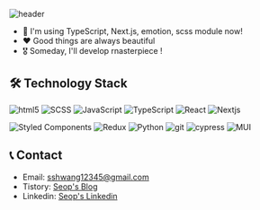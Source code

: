 ![header](https://capsule-render.vercel.app/api?type=waving&color=timeGradient&height=240&section=header&text=Hi,%20My%20Name%20is%20Seop👋&fontSize=50&animation=fadeIn&fontAlignY=36)

- 🌱 I'm using TypeScript, Next.js, emotion, scss module now!
- ❤️ Good things are always beautiful
- 🎖️ Someday, I'll develop rnasterpiece !


<h2> 🛠️ Technology Stack</h2>

<p align="left">
  <img alt="html5" src="https://img.shields.io/badge/-HTML5-E34F26?&style=flat-square&logo=html5&logoColor=white"/>
  <img alt="SCSS" src="https://img.shields.io/badge/Sass-CC6699?&style=flat-square&logo=sass&logoColor=white"/>
  <img alt="JavaScript" src="https://img.shields.io/badge/javascript%20-%23323330.svg?&style=flat-square&logo=javascript&logoColor=%23F7DF1E"/>
  <img alt="TypeScript" src="https://img.shields.io/badge/TypeScript-007ACC?&style=flat-square&logo=typescript&logoColor=white"/>
  <img alt="React" src="http://img.shields.io/badge/react%20-%2361DAFB?&style=flat-square&logo=react&logoColor=white"/>
  <img alt="Nextjs" src="http://img.shields.io/badge/Next.js%20-%23000000?&style=flat-square&logo=nextdotjs&logoColor=white"/>
</p>
<p align="left">
  <img alt="Styled Components" src="https://img.shields.io/badge/-Styled_Components-db7092?style=flat-square&logo=styled-components&logoColor=white" />
  <img alt="Redux" src="https://img.shields.io/badge/-Redux-764ABC?&style=flat-square&logo=redux&logoColor=white"/>
  <img alt="Python" src="https://img.shields.io/badge/python%20-%2314354C.svg?&style=flat-square&logo=python&logoColor=white"/>
  <img alt="git" src="https://img.shields.io/badge/-Git-F05032?style=flat-square&logo=git&logoColor=white" />
    <img alt="cypress" src="https://img.shields.io/badge/cypress-3C3C3C?style=flat-square&logo=cypress&logoColor=white" />
  <img alt="MUI" src="https://img.shields.io/badge/MUI-007ACC?style=flat-square&logo=MUI&logoColor=white" />
</p>

<h2> 📞 Contact </h2> 

- Email: [sshwang12345@gmail.com](https://mail.google.com/mail/u/0/?fs=1&tf=cm&source=mailto&to=sshwang12345@gmail.com)
- Tistory: [Seop's Blog](https://seop-log.vercel.app/)
- Linkedin: [Seop's Linkedin](https://www.linkedin.com/in/sangseophwang/) 
 
<!--
**sangseophwang/sangseophwang** is a ✨ _special_ ✨ repository because its `README.md` (this file) appears on your GitHub profile.

Here are some ideas to get you started:

- 🔭 I’m currently working on ...
- 🌱 I’m currently learning ...
- 👯 I’m looking to collaborate on ...
- 🤔 I’m looking for help with ...
- 💬 Ask me about ...
- 📫 How to reach me: ...
- 😄 Pronouns: ...
- ⚡ Fun fact: ...
-->

